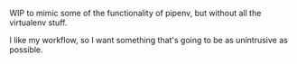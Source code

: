 WIP to mimic some of the functionality of pipenv, but without all the virtualenv stuff.

I like my workflow, so I want something that's going to be as unintrusive as possible.
